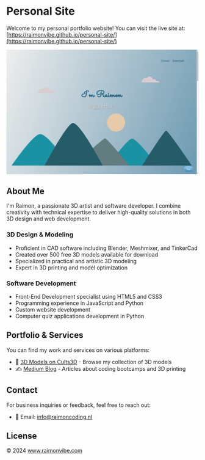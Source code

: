 # Personal Site

Welcome to my personal portfolio website! You can visit the live site at: [https://raimonvibe.github.io/personal-site/](https://raimonvibe.github.io/personal-site/)

![Website Preview](assets/website-preview.png)

## About Me

I'm Raimon, a passionate 3D artist and software developer. I combine creativity with technical expertise to deliver high-quality solutions in both 3D design and web development.

### 3D Design & Modeling
- Proficient in CAD software including Blender, Meshmixer, and TinkerCad
- Created over 500 free 3D models available for download
- Specialized in practical and artistic 3D modeling
- Expert in 3D printing and model optimization

### Software Development
- Front-End Development specialist using HTML5 and CSS3
- Programming experience in JavaScript and Python
- Custom website development
- Computer quiz applications development in Python

## Portfolio & Services

You can find my work and services on various platforms:

- 🎨 [3D Models on Cults3D](https://cults3d.com/en/users/raimonvibe/3d-models) - Browse my collection of 3D models
- ✍️ [Medium Blog](https://medium.com/@raimonvibe) - Articles about coding bootcamps and 3D printing

## Contact

For business inquiries or feedback, feel free to reach out:
- 📧 Email: [info@raimoncoding.nl](mailto:info@raimonvibe.com)

## License

© 2024 www.raimonvibe.com
